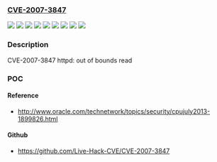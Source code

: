 ### [CVE-2007-3847](https://cve.mitre.org/cgi-bin/cvename.cgi?name=CVE-2007-3847)
![](https://img.shields.io/static/v1?label=Product&message=Red%20Hat%20Certificate%20System%207.3&color=blue)
![](https://img.shields.io/static/v1?label=Product&message=Red%20Hat%20Enterprise%20Linux%203&color=blue)
![](https://img.shields.io/static/v1?label=Product&message=Red%20Hat%20Enterprise%20Linux%204&color=blue)
![](https://img.shields.io/static/v1?label=Product&message=Red%20Hat%20Enterprise%20Linux%205&color=blue)
![](https://img.shields.io/static/v1?label=Version&message=!%200%3A1.6.5-1jpp_1rh%20&color=brighgreen)
![](https://img.shields.io/static/v1?label=Version&message=!%200%3A2.0.46-70.ent%20&color=brighgreen)
![](https://img.shields.io/static/v1?label=Version&message=!%200%3A2.0.52-38.ent%20&color=brighgreen)
![](https://img.shields.io/static/v1?label=Version&message=!%200%3A2.2.3-11.el5%20&color=brighgreen)
![](https://img.shields.io/static/v1?label=Vulnerability&message=Out-of-bounds%20Read&color=brighgreen)

### Description

CVE-2007-3847 httpd: out of bounds read

### POC

#### Reference
- http://www.oracle.com/technetwork/topics/security/cpujuly2013-1899826.html

#### Github
- https://github.com/Live-Hack-CVE/CVE-2007-3847

